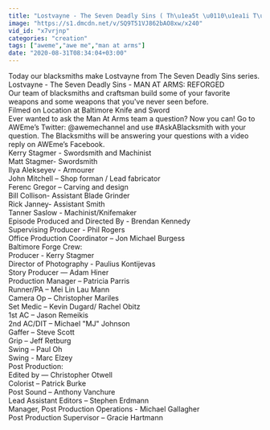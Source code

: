 ```yaml
---
title: "Lostvayne - The Seven Deadly Sins ( Th\u1ea5t \u0110\u1ea1i T\u1ed9i ) - Meliodias Sword - MAN AT ARMS- REFORGED"
image: "https://s1.dmcdn.net/v/SQ9T51VJ862bAO8xw/x240"
vid_id: "x7vrjnp"
categories: "creation"
tags: ["aweme","awe me","man at arms"]
date: "2020-08-31T08:34:04+03:00"
---
```

Today our blacksmiths make Lostvayne from The Seven Deadly Sins series.  <br>Lostvayne - The Seven Deadly Sins - MAN AT ARMS: REFORGED  <br>Our team of blacksmiths and craftsman build some of your favorite weapons and some weapons that you've never seen before.  <br>Filmed on Location at Baltimore Knife and Sword  <br>Ever wanted to ask the Man At Arms team a question? Now you can! Go to AWEme’s Twitter: @awemechannel and use #AskABlacksmith with your question. The Blacksmiths will be answering your questions with a video reply on AWEme’s Facebook.   <br>Kerry Stagmer - Swordsmith and Machinist  <br>Matt Stagmer- Swordsmith   <br>Ilya Alekseyev - Armourer  <br>John Mitchell – Shop forman / Lead fabricator  <br>Ferenc Gregor – Carving and design  <br>Bill Collison- Assistant Blade Grinder  <br>Rick Janney- Assistant Smith  <br>Tanner Saslow - Machinist/Knifemaker  <br>Episode Produced and Directed By - Brendan Kennedy  <br>Supervising Producer - Phil Rogers  <br>Office Production Coordinator – Jon Michael Burgess  <br>Baltimore Forge Crew:  <br>Producer - Kerry Stagmer  <br>Director of Photography - Paulius Kontijevas  <br>Story Producer — Adam Hiner  <br>Production Manager – Patricia Parris  <br>Runner/PA – Mei Lin Lau Mann  <br>Camera Op – Christopher Mariles  <br>Set Medic – Kevin Dugard/ Rachel Obitz  <br>1st AC – Jason Remeikis  <br>2nd AC/DIT – Michael &quot;MJ&quot; Johnson  <br>Gaffer – Steve Scott  <br>Grip – Jeff Retburg  <br>Swing – Paul Oh  <br>Swing - Marc Elzey  <br>Post Production:  <br>Edited by — Christopher Otwell  <br>Colorist – Patrick Burke  <br>Post Sound – Anthony Vanchure  <br>Lead Assistant Editors – Stephen Erdmann  <br>Manager, Post Production Operations - Michael Gallagher  <br>Post Production Supervisor – Gracie Hartmann
